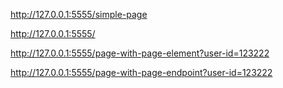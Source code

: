 
http://127.0.0.1:5555/simple-page


http://127.0.0.1:5555/

http://127.0.0.1:5555/page-with-page-element?user-id=123222

http://127.0.0.1:5555/page-with-page-endpoint?user-id=123222